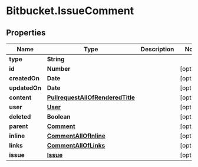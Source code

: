 # Bitbucket.IssueComment

## Properties

Name | Type | Description | Notes
------------ | ------------- | ------------- | -------------
**type** | **String** |  | 
**id** | **Number** |  | [optional] 
**createdOn** | **Date** |  | [optional] 
**updatedOn** | **Date** |  | [optional] 
**content** | [**PullrequestAllOfRenderedTitle**](PullrequestAllOfRenderedTitle.md) |  | [optional] 
**user** | [**User**](User.md) |  | [optional] 
**deleted** | **Boolean** |  | [optional] 
**parent** | [**Comment**](Comment.md) |  | [optional] 
**inline** | [**CommentAllOfInline**](CommentAllOfInline.md) |  | [optional] 
**links** | [**CommentAllOfLinks**](CommentAllOfLinks.md) |  | [optional] 
**issue** | [**Issue**](Issue.md) |  | [optional] 


